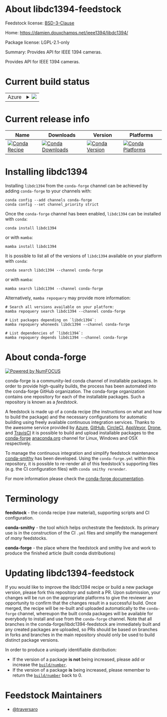 About libdc1394-feedstock
=========================

Feedstock license: [BSD-3-Clause](https://github.com/conda-forge/libdc1394-feedstock/blob/main/LICENSE.txt)

Home: https://damien.douxchamps.net/ieee1394/libdc1394/

Package license: LGPL-2.1-only

Summary: Provides API for IEEE 1394 cameras.

Provides API for IEEE 1394 cameras.

Current build status
====================


<table>
    
  <tr>
    <td>Azure</td>
    <td>
      <details>
        <summary>
          <a href="https://dev.azure.com/conda-forge/feedstock-builds/_build/latest?definitionId=10905&branchName=main">
            <img src="https://dev.azure.com/conda-forge/feedstock-builds/_apis/build/status/libdc1394-feedstock?branchName=main">
          </a>
        </summary>
        <table>
          <thead><tr><th>Variant</th><th>Status</th></tr></thead>
          <tbody><tr>
              <td>linux_64</td>
              <td>
                <a href="https://dev.azure.com/conda-forge/feedstock-builds/_build/latest?definitionId=10905&branchName=main">
                  <img src="https://dev.azure.com/conda-forge/feedstock-builds/_apis/build/status/libdc1394-feedstock?branchName=main&jobName=linux&configuration=linux%20linux_64_" alt="variant">
                </a>
              </td>
            </tr><tr>
              <td>linux_aarch64</td>
              <td>
                <a href="https://dev.azure.com/conda-forge/feedstock-builds/_build/latest?definitionId=10905&branchName=main">
                  <img src="https://dev.azure.com/conda-forge/feedstock-builds/_apis/build/status/libdc1394-feedstock?branchName=main&jobName=linux&configuration=linux%20linux_aarch64_" alt="variant">
                </a>
              </td>
            </tr><tr>
              <td>linux_ppc64le</td>
              <td>
                <a href="https://dev.azure.com/conda-forge/feedstock-builds/_build/latest?definitionId=10905&branchName=main">
                  <img src="https://dev.azure.com/conda-forge/feedstock-builds/_apis/build/status/libdc1394-feedstock?branchName=main&jobName=linux&configuration=linux%20linux_ppc64le_" alt="variant">
                </a>
              </td>
            </tr><tr>
              <td>osx_64</td>
              <td>
                <a href="https://dev.azure.com/conda-forge/feedstock-builds/_build/latest?definitionId=10905&branchName=main">
                  <img src="https://dev.azure.com/conda-forge/feedstock-builds/_apis/build/status/libdc1394-feedstock?branchName=main&jobName=osx&configuration=osx%20osx_64_" alt="variant">
                </a>
              </td>
            </tr>
          </tbody>
        </table>
      </details>
    </td>
  </tr>
</table>

Current release info
====================

| Name | Downloads | Version | Platforms |
| --- | --- | --- | --- |
| [![Conda Recipe](https://img.shields.io/badge/recipe-libdc1394-green.svg)](https://anaconda.org/conda-forge/libdc1394) | [![Conda Downloads](https://img.shields.io/conda/dn/conda-forge/libdc1394.svg)](https://anaconda.org/conda-forge/libdc1394) | [![Conda Version](https://img.shields.io/conda/vn/conda-forge/libdc1394.svg)](https://anaconda.org/conda-forge/libdc1394) | [![Conda Platforms](https://img.shields.io/conda/pn/conda-forge/libdc1394.svg)](https://anaconda.org/conda-forge/libdc1394) |

Installing libdc1394
====================

Installing `libdc1394` from the `conda-forge` channel can be achieved by adding `conda-forge` to your channels with:

```
conda config --add channels conda-forge
conda config --set channel_priority strict
```

Once the `conda-forge` channel has been enabled, `libdc1394` can be installed with `conda`:

```
conda install libdc1394
```

or with `mamba`:

```
mamba install libdc1394
```

It is possible to list all of the versions of `libdc1394` available on your platform with `conda`:

```
conda search libdc1394 --channel conda-forge
```

or with `mamba`:

```
mamba search libdc1394 --channel conda-forge
```

Alternatively, `mamba repoquery` may provide more information:

```
# Search all versions available on your platform:
mamba repoquery search libdc1394 --channel conda-forge

# List packages depending on `libdc1394`:
mamba repoquery whoneeds libdc1394 --channel conda-forge

# List dependencies of `libdc1394`:
mamba repoquery depends libdc1394 --channel conda-forge
```


About conda-forge
=================

[![Powered by
NumFOCUS](https://img.shields.io/badge/powered%20by-NumFOCUS-orange.svg?style=flat&colorA=E1523D&colorB=007D8A)](https://numfocus.org)

conda-forge is a community-led conda channel of installable packages.
In order to provide high-quality builds, the process has been automated into the
conda-forge GitHub organization. The conda-forge organization contains one repository
for each of the installable packages. Such a repository is known as a *feedstock*.

A feedstock is made up of a conda recipe (the instructions on what and how to build
the package) and the necessary configurations for automatic building using freely
available continuous integration services. Thanks to the awesome service provided by
[Azure](https://azure.microsoft.com/en-us/services/devops/), [GitHub](https://github.com/),
[CircleCI](https://circleci.com/), [AppVeyor](https://www.appveyor.com/),
[Drone](https://cloud.drone.io/welcome), and [TravisCI](https://travis-ci.com/)
it is possible to build and upload installable packages to the
[conda-forge](https://anaconda.org/conda-forge) [anaconda.org](https://anaconda.org/)
channel for Linux, Windows and OSX respectively.

To manage the continuous integration and simplify feedstock maintenance
[conda-smithy](https://github.com/conda-forge/conda-smithy) has been developed.
Using the ``conda-forge.yml`` within this repository, it is possible to re-render all of
this feedstock's supporting files (e.g. the CI configuration files) with ``conda smithy rerender``.

For more information please check the [conda-forge documentation](https://conda-forge.org/docs/).

Terminology
===========

**feedstock** - the conda recipe (raw material), supporting scripts and CI configuration.

**conda-smithy** - the tool which helps orchestrate the feedstock.
                   Its primary use is in the construction of the CI ``.yml`` files
                   and simplify the management of *many* feedstocks.

**conda-forge** - the place where the feedstock and smithy live and work to
                  produce the finished article (built conda distributions)


Updating libdc1394-feedstock
============================

If you would like to improve the libdc1394 recipe or build a new
package version, please fork this repository and submit a PR. Upon submission,
your changes will be run on the appropriate platforms to give the reviewer an
opportunity to confirm that the changes result in a successful build. Once
merged, the recipe will be re-built and uploaded automatically to the
`conda-forge` channel, whereupon the built conda packages will be available for
everybody to install and use from the `conda-forge` channel.
Note that all branches in the conda-forge/libdc1394-feedstock are
immediately built and any created packages are uploaded, so PRs should be based
on branches in forks and branches in the main repository should only be used to
build distinct package versions.

In order to produce a uniquely identifiable distribution:
 * If the version of a package **is not** being increased, please add or increase
   the [``build/number``](https://docs.conda.io/projects/conda-build/en/latest/resources/define-metadata.html#build-number-and-string).
 * If the version of a package **is** being increased, please remember to return
   the [``build/number``](https://docs.conda.io/projects/conda-build/en/latest/resources/define-metadata.html#build-number-and-string)
   back to 0.

Feedstock Maintainers
=====================

* [@traversaro](https://github.com/traversaro/)

